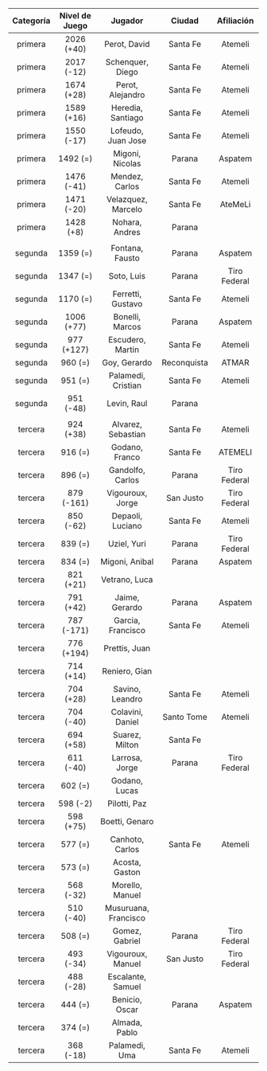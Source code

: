 |  Categoría  |  Nivel de Juego  |       Jugador        |   Ciudad    |  Afiliación  |
|:-----------:|:----------------:|:--------------------:|:-----------:|:------------:|
|   primera   |    2026 (+40)    |     Perot, David     |  Santa Fe   |   Atemeli    |
|   primera   |    2017 (-12)    |   Schenquer, Diego   |  Santa Fe   |   Atemeli    |
|   primera   |    1674 (+28)    |   Perot, Alejandro   |  Santa Fe   |   Atemeli    |
|   primera   |    1589 (+16)    |  Heredia, Santiago   |  Santa Fe   |   Atemeli    |
|   primera   |    1550 (-17)    |  Lofeudo, Juan Jose  |  Santa Fe   |   Atemeli    |
|   primera   |     1492 (=)     |   Migoni, Nicolas    |   Parana    |   Aspatem    |
|   primera   |    1476 (-41)    |    Mendez, Carlos    |  Santa Fe   |   Atemeli    |
|   primera   |    1471 (-20)    |  Velazquez, Marcelo  |  Santa Fe   |   AteMeLi    |
|   primera   |    1428 (+8)     |    Nohara, Andres    |   Parana    |              |
|             |                  |                      |             |              |
|   segunda   |     1359 (=)     |   Fontana, Fausto    |   Parana    |   Aspatem    |
|   segunda   |     1347 (=)     |      Soto, Luis      |   Parana    | Tiro Federal |
|   segunda   |     1170 (=)     |  Ferretti, Gustavo   |  Santa Fe   |   Atemeli    |
|   segunda   |    1006 (+77)    |   Bonelli, Marcos    |   Parana    |   Aspatem    |
|   segunda   |    977 (+127)    |   Escudero, Martin   |  Santa Fe   |   Atemeli    |
|   segunda   |     960 (=)      |     Goy, Gerardo     | Reconquista |    ATMAR     |
|   segunda   |     951 (=)      |  Palamedi, Cristian  |  Santa Fe   |   Atemeli    |
|   segunda   |    951 (-48)     |     Levin, Raul      |   Parana    |              |
|             |                  |                      |             |              |
|   tercera   |    924 (+38)     |  Alvarez, Sebastian  |  Santa Fe   |   Atemeli    |
|   tercera   |     916 (=)      |    Godano, Franco    |  Santa Fe   |   ATEMELI    |
|   tercera   |     896 (=)      |   Gandolfo, Carlos   |   Parana    | Tiro Federal |
|   tercera   |    879 (-161)    |   Vigouroux, Jorge   |  San Justo  | Tiro Federal |
|   tercera   |    850 (-62)     |   Depaoli, Luciano   |  Santa Fe   |   Atemeli    |
|   tercera   |     839 (=)      |     Uziel, Yuri      |   Parana    | Tiro Federal |
|   tercera   |     834 (=)      |    Migoni, Anibal    |   Parana    |   Aspatem    |
|   tercera   |    821 (+21)     |    Vetrano, Luca     |             |              |
|   tercera   |    791 (+42)     |    Jaime, Gerardo    |   Parana    |   Aspatem    |
|   tercera   |    787 (-171)    |  Garcia, Francisco   |  Santa Fe   |   Atemeli    |
|   tercera   |    776 (+194)    |    Prettis, Juan     |             |              |
|   tercera   |    714 (+14)     |    Reniero, Gian     |             |              |
|   tercera   |    704 (+28)     |   Savino, Leandro    |  Santa Fe   |   Atemeli    |
|   tercera   |    704 (-40)     |   Colavini, Daniel   | Santo Tome  |   Atemeli    |
|   tercera   |    694 (+58)     |    Suarez, Milton    |  Santa Fe   |              |
|   tercera   |    611 (-40)     |    Larrosa, Jorge    |   Parana    | Tiro Federal |
|   tercera   |     602 (=)      |    Godano, Lucas     |             |              |
|   tercera   |     598 (-2)     |     Pilotti, Paz     |             |              |
|   tercera   |    598 (+75)     |    Boetti, Genaro    |             |              |
|   tercera   |     577 (=)      |   Canhoto, Carlos    |  Santa Fe   |   Atemeli    |
|   tercera   |     573 (=)      |    Acosta, Gaston    |             |              |
|   tercera   |    568 (-32)     |   Morello, Manuel    |             |              |
|   tercera   |    510 (-40)     | Musuruana, Francisco |             |              |
|   tercera   |     508 (=)      |    Gomez, Gabriel    |   Parana    | Tiro Federal |
|   tercera   |    493 (-34)     |  Vigouroux, Manuel   |  San Justo  | Tiro Federal |
|   tercera   |    488 (-28)     |  Escalante, Samuel   |             |              |
|   tercera   |     444 (=)      |    Benicio, Oscar    |   Parana    |   Aspatem    |
|   tercera   |     374 (=)      |    Almada, Pablo     |             |              |
|   tercera   |    368 (-18)     |    Palamedi, Uma     |  Santa Fe   |   Atemeli    |